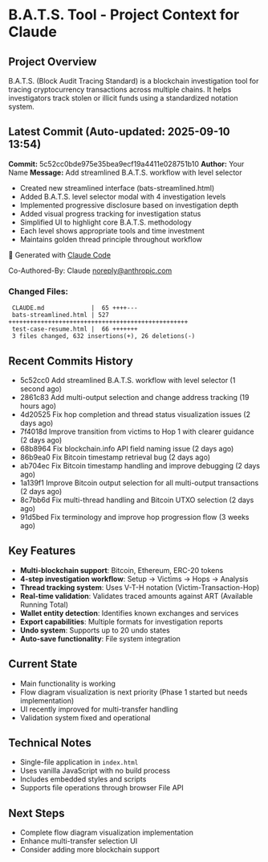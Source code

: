 # B.A.T.S. Tool - Project Context for Claude

## Project Overview
B.A.T.S. (Block Audit Tracing Standard) is a blockchain investigation tool for tracing cryptocurrency transactions across multiple chains. It helps investigators track stolen or illicit funds using a standardized notation system.

## Latest Commit (Auto-updated: 2025-09-10 13:54)

**Commit:** 5c52cc0bde975e35bea9ecf19a4411e028751b10
**Author:** Your Name
**Message:** Add streamlined B.A.T.S. workflow with level selector

- Created new streamlined interface (bats-streamlined.html)
- Added B.A.T.S. level selector modal with 4 investigation levels
- Implemented progressive disclosure based on investigation depth
- Added visual progress tracking for investigation status
- Simplified UI to highlight core B.A.T.S. methodology
- Each level shows appropriate tools and time investment
- Maintains golden thread principle throughout workflow

🤖 Generated with [Claude Code](https://claude.ai/code)

Co-Authored-By: Claude <noreply@anthropic.com>

### Changed Files:
```
 CLAUDE.md             |  65 ++++---
 bats-streamlined.html | 527 ++++++++++++++++++++++++++++++++++++++++++++++++++
 test-case-resume.html |  66 +++++++
 3 files changed, 632 insertions(+), 26 deletions(-)
```

## Recent Commits History

- 5c52cc0 Add streamlined B.A.T.S. workflow with level selector (1 second ago)
- 2861c83 Add multi-output selection and change address tracking (19 hours ago)
- 4d20525 Fix hop completion and thread status visualization issues (2 days ago)
- 7f4018d Improve transition from victims to Hop 1 with clearer guidance (2 days ago)
- 68b8964 Fix blockchain.info API field naming issue (2 days ago)
- 86b9ea0 Fix Bitcoin timestamp retrieval bug (2 days ago)
- ab704ec Fix Bitcoin timestamp handling and improve debugging (2 days ago)
- 1a139f1 Improve Bitcoin output selection for all multi-output transactions (2 days ago)
- 8c7bb6d Fix multi-thread handling and Bitcoin UTXO selection (2 days ago)
- 91d5bed Fix terminology and improve hop progression flow (3 weeks ago)

## Key Features
- **Multi-blockchain support**: Bitcoin, Ethereum, ERC-20 tokens
- **4-step investigation workflow**: Setup → Victims → Hops → Analysis
- **Thread tracking system**: Uses V-T-H notation (Victim-Transaction-Hop)
- **Real-time validation**: Validates traced amounts against ART (Available Running Total)
- **Wallet entity detection**: Identifies known exchanges and services
- **Export capabilities**: Multiple formats for investigation reports
- **Undo system**: Supports up to 20 undo states
- **Auto-save functionality**: File system integration

## Current State
- Main functionality is working
- Flow diagram visualization is next priority (Phase 1 started but needs implementation)
- UI recently improved for multi-transfer handling
- Validation system fixed and operational

## Technical Notes
- Single-file application in `index.html`
- Uses vanilla JavaScript with no build process
- Includes embedded styles and scripts
- Supports file operations through browser File API

## Next Steps
- Complete flow diagram visualization implementation
- Enhance multi-transfer selection UI
- Consider adding more blockchain support
